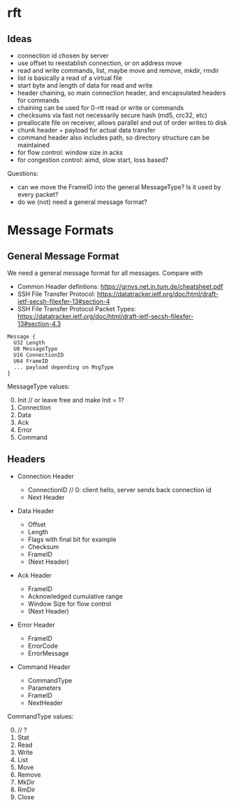 # rft

## Ideas
- connection id chosen by server
- use offset to reestablish connection, or on address move
- read and write commands, list, maybe move and remove, mkdir, rmdir
- list is basically a read of a virtual file
- start byte and length of data for read and write
- header chaining, so main connection header, and encapsulated headers for commands
- chaining can be used for 0-rtt read or write or commands
- checksums via fast not necessarily secure hash (md5, crc32, etc)
- preallocate file on receiver, allows parallel and out of order writes to disk
- chunk header + payload for actual data transfer
- command header also includes path, so directory structure can be maintained
- for flow control: window size in acks
- for congestion control: aimd, slow start, loss based?


Questions:
- can we move the FrameID into the general MessageType? Is it used by every packet?
- do we (not) need a general message format?

# Message Formats

## General Message Format
We need a general message format for all messages. Compare with
- Common Header defintions: https://grnvs.net.in.tum.de/cheatsheet.pdf
- SSH File Transfer Protocol: https://datatracker.ietf.org/doc/html/draft-ietf-secsh-filexfer-13#section-4
- SSH File Transfer Protocol Packet Types: https://datatracker.ietf.org/doc/html/draft-ietf-secsh-filexfer-13#section-4.3

```
Message {
  U32 Length
  U8 MessageType
  U16 ConnectionID
  U64 FrameID
  ... payload depending on MsgType
}
```
MessageType values:

0. Init // or leave free and make Init = 1?
1. Connection
2. Data
3. Ack
4. Error
6. Command

## Headers
- Connection Header
  - ConnectionID // 0: client hello, server sends back connection id
  - Next Header

- Data Header
  - Offset
  - Length
  - Flags with final bit for example
  - Checksum
  - FrameID
  - (Next Header)

- Ack Header
  - FrameID
  - Acknowledged cumulative range
  - Window Size for flow control
  - (Next Header)

- Error Header
  - FrameID
  - ErrorCode
  - ErrorMessage

- Command Header
  - CommandType
  - Parameters
  - FrameID
  - NextHeader

CommandType values:

0. // ?
1. Stat
2. Read
3. Write
4. List
5. Move
6. Remove
7. MkDir
8. RmDir
9. Close
